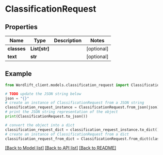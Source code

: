 # ClassificationRequest


## Properties

Name | Type | Description | Notes
------------ | ------------- | ------------- | -------------
**classes** | **List[str]** |  | [optional] 
**text** | **str** |  | [optional] 

## Example

```python
from Wordlift_client.models.classification_request import ClassificationRequest

# TODO update the JSON string below
json = "{}"
# create an instance of ClassificationRequest from a JSON string
classification_request_instance = ClassificationRequest.from_json(json)
# print the JSON string representation of the object
print(ClassificationRequest.to_json())

# convert the object into a dict
classification_request_dict = classification_request_instance.to_dict()
# create an instance of ClassificationRequest from a dict
classification_request_from_dict = ClassificationRequest.from_dict(classification_request_dict)
```
[[Back to Model list]](../README.md#documentation-for-models) [[Back to API list]](../README.md#documentation-for-api-endpoints) [[Back to README]](../README.md)


